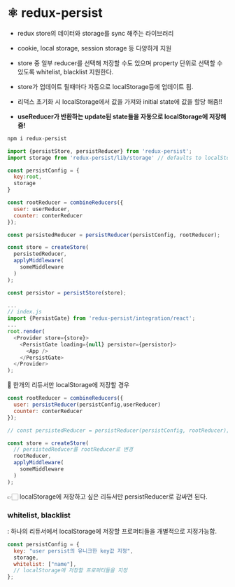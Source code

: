 # ⚛️ redux-persist

- redux store의 데이터와 storage를 sync 해주는 라이브러리
- cookie, local storage, session storage 등 다양하게 지원
- store 중 일부 reducer를 선택해 저장할 수도 있으며 property 단위로 선택할 수 있도록 whitelist, blacklist 지원한다.
- store가 업데이트 될때마다 자동으로 localStorage등에 업데이트 됨.
- 리덕스 초기화 시 localStorage에서 값을 가져와 initial state에 값을 할당 해줌!!

- **useReducer가 반환하는 update된 state들을 자동으로 localStorage에 저장해줌!**

```js
npm i redux-persist

import {persistStore, persistReducer} from 'redux-persist';
import storage from 'redux-persist/lib/storage' // defaults to localStorage for web

const persistConfig = {
  key:root,
  storage
}

const rootReducer = combineReducers({
  user: userReducer,
  counter: conterReducer
});

const persistedReducer = persistReducer(persistConfig, rootReducer);

const store = createStore(
  persistedReducer,
  applyMiddleware(
    someMiddleware
  )
);

const persistor = persistStore(store);

...
// index.js
import {PersistGate} from 'redux-persist/integration/react';
...
root.render(
  <Provider store={store}>
    <PersistGate loading={null} persistor={persistor}>
      <App />
    </PersistGate>
  </Provider>
);
```

👾 한개의 리듀서만 localStorage에 저장할 경우

```js
const rootReducer = combineReducers({
  user: persistReducer(persistConfig,userReducer)
  counter: conterReducer
});

// const persistedReducer = persistReducer(persistConfig, rootReducer);

const store = createStore(
  // persistedReducer를 rootReducer로 변경
  rootReducer,
  applyMiddleware(
    someMiddleware
  )
);
```

👉🏻 localStorage에 저장하고 싶은 리듀서만 persistReducer로 감싸면 된다.

### whitelist, blacklist

: 하나의 리듀서에서 localStorage에 저장할 프로퍼티들을 개별적으로 지정가능함.

```js
const persistConfig = {
  key: "user persist의 유니크한 key값 지정",
  storage,
  whitelist: ["name"],
  // localStorage에 저장할 프로퍼티들을 지정
};
```
